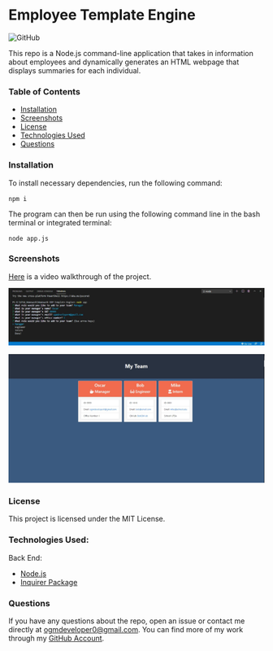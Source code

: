 # Employee Template Engine
![GitHub](https://img.shields.io/github/license/ogmedina/Employee-Template-Engine)

This repo is a Node.js command-line application that takes in information about employees and dynamically generates an HTML webpage that displays summaries for each individual.

### Table of Contents

* [Installation](#installation)
* [Screenshots](#screenshots)
* [License](#license)
* [Technologies Used](#technologies%20used)
* [Questions](#questions)

### Installation
To install necessary dependencies, run the following command:
```
npm i
```
The program can then be run using the following command line in the bash terminal or integrated terminal:
```
node app.js
```
### Screenshots 
[Here](http://bit.ly/3n9fxw0) is a video walkthrough of the project.

![readme1](./Images/ooptemplate1.JPG)

![readme2](./Images/ooptemplate2.JPG)

### License
This project is licensed under the MIT License. 

### Technologies Used:
Back End:
* [Node.js](https://nodejs.org/en/)
* [Inquirer Package](https://www.npmjs.com/package/inquirer)

### Questions
If you have any questions about the repo, open an issue or contact me directly at ogmdeveloper0@gmail.com. You can find more of my work through my [GitHub Account](https://github.com/ogmedina/).